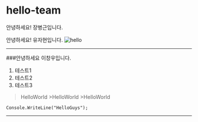 # hello-team

안녕하세요! 장병근입니다.

안녕하세요! 유자현입니다.
<img src="https://c1.staticflickr.com/1/927/43073772131_9123677185_o.jpg" alt="hello"></img>

-------------
###안녕하세요 이창우입니다.
1. 테스트1
2. 테스트2
3. 테스트3

>HelloWorld
    >HelloWorld
        >HelloWorld
```
Console.WriteLine("HelloGuys");
```
-------------